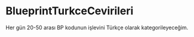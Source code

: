 # BlueprintTurkceCevirileri
Her gün 20-50 arası BP kodunun işlevini Türkçe olarak kategorileyeceğim.
